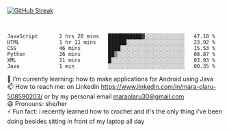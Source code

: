 

 <!--<img align="center" src="https://github-readme-stats.vercel.app/api?username=MaraxD&theme=github_dark&show_icons=true&count_private=true"/>-->
[![GitHub Streak](http://github-readme-streak-stats.herokuapp.com?user=MaraxD&theme=tokyonight_duo&align=center)](https://git.io/streak-stats)
 
 
 <br/>

<!--START_SECTION:waka-->

```text
JavaScript       2 hrs 20 mins   ███████████▓░░░░░░░░░░░░░   47.10 %
HTML             1 hr 11 mins    ██████░░░░░░░░░░░░░░░░░░░   23.92 %
CSS              46 mins         ████░░░░░░░░░░░░░░░░░░░░░   15.53 %
Python           26 mins         ██▒░░░░░░░░░░░░░░░░░░░░░░   08.87 %
XML              11 mins         █░░░░░░░░░░░░░░░░░░░░░░░░   03.93 %
Java             1 min           ░░░░░░░░░░░░░░░░░░░░░░░░░   00.35 %
```

<!--END_SECTION:waka-->
<!--[![willianrod's wakatime stats](https://github-readme-stats.vercel.app/api/wakatime?username=MaraxD)](https://github.com/anuraghazra/github-readme-stats)-->

🌱 I’m currently learning: how to make applications for Android using Java<br/>
📫 How to reach me: on Linkedin https://www.linkedin.com/in/mara-olaru-508590203/ or by my personal email maraolaru30@gmail.com <br/>
😄 Pronouns: she/her <br/>
⚡ Fun fact: i recently learned how to crochet and it's the only thing i've been doing besides sitting in front of my laptop all day <br/>
 
